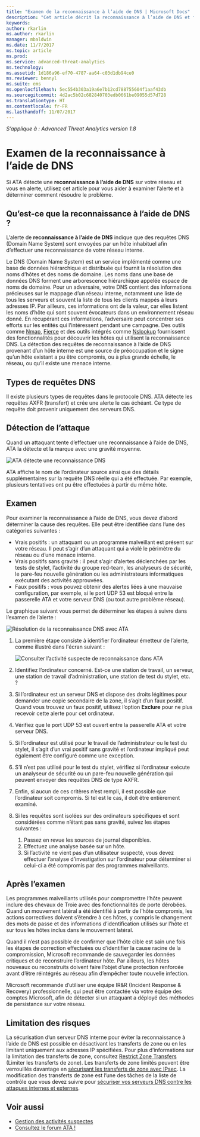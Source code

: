 ```yaml
---
title: "Examen de la reconnaissance à l’aide de DNS | Microsoft Docs"
description: "Cet article décrit la reconnaissance à l’aide de DNS et fournit des instructions d’examen quand cette menace est détectée sur votre réseau."
keywords: 
author: rkarlin
ms.author: rkarlin
manager: mbaldwin
ms.date: 11/7/2017
ms.topic: article
ms.prod: 
ms.service: advanced-threat-analytics
ms.technology: 
ms.assetid: 1d186a96-ef70-4787-aa64-c03d1db94ce0
ms.reviewer: bennyl
ms.suite: ems
ms.openlocfilehash: 5ec554b303a19a6e7b12cd788755604f1aaf43db
ms.sourcegitcommit: 4d2ac5b02c682840703edb0661be09055d57d728
ms.translationtype: HT
ms.contentlocale: fr-FR
ms.lasthandoff: 11/07/2017
---
```

*S’applique à : Advanced Threat Analytics version 1.8*

# <a name="investigating-reconnaissance-using-dns"></a>Examen de la reconnaissance à l’aide de DNS

Si ATA détecte une **reconnaissance à l’aide de DNS** sur votre réseau et vous en alerte, utilisez cet article pour vous aider à examiner l’alerte et à déterminer comment résoudre le problème.

## <a name="what-is-reconnaissance-using-dns"></a>Qu’est-ce que la reconnaissance à l’aide de DNS ?

L’alerte de **reconnaissance à l’aide de DNS** indique que des requêtes DNS (Domain Name System) sont envoyées par un hôte inhabituel afin d’effectuer une reconnaissance de votre réseau interne.

Le DNS (Domain Name System) est un service implémenté comme une base de données hiérarchique et distribuée qui fournit la résolution des noms d’hôtes et des noms de domaine. Les noms dans une base de données DNS forment une arborescence hiérarchique appelée espace de noms de domaine.
Pour un adversaire, votre DNS contient des informations précieuses sur le mappage d’un réseau interne, notamment une liste de tous les serveurs et souvent la liste de tous les clients mappés à leurs adresses IP. Par ailleurs, ces informations ont de la valeur, car elles listent les noms d’hôte qui sont souvent évocateurs dans un environnement réseau donné. En récupérant ces informations, l’adversaire peut concentrer ses efforts sur les entités qui l’intéressent pendant une campagne. Des outils comme [Nmap](https://nmap.org/), [Fierce](https://github.com/mschwager/fierce) et des outils intégrés comme [Nslookup](https://technet.microsoft.com/library/cc725991(v=ws.11).aspx) fournissent des fonctionnalités pour découvrir les hôtes qui utilisent la reconnaissance DNS.
La détection des requêtes de reconnaissance à l’aide de DNS provenant d’un hôte interne est une source de préoccupation et le signe qu’un hôte existant a pu être compromis, ou à plus grande échelle, le réseau, ou qu’il existe une menace interne.

## <a name="dns-query-types"></a>Types de requêtes DNS

Il existe plusieurs types de requêtes dans le protocole DNS. ATA détecte les requêtes AXFR (transfert) et crée une alerte le cas échéant. Ce type de requête doit provenir uniquement des serveurs DNS.

## <a name="discovering-the-attack"></a>Détection de l’attaque

Quand un attaquant tente d’effectuer une reconnaissance à l’aide de DNS, ATA la détecte et la marque avec une gravité moyenne.

![ATA détecte une reconnaissance DNS](./media/dns-recon.png)
 
ATA affiche le nom de l’ordinateur source ainsi que des détails supplémentaires sur la requête DNS réelle qui a été effectuée. Par exemple, plusieurs tentatives ont pu être effectuées à partir du même hôte.

## <a name="investigating"></a>Examen

Pour examiner la reconnaissance à l’aide de DNS, vous devez d’abord déterminer la cause des requêtes. Elle peut être identifiée dans l’une des catégories suivantes : 
-   Vrais positifs : un attaquant ou un programme malveillant est présent sur votre réseau. Il peut s’agir d’un attaquant qui a violé le périmètre du réseau ou d’une menace interne.
-   Vrais positifs sans gravité : il peut s’agir d’alertes déclenchées par les tests de stylet, l’activité du groupe red-team, les analyseurs de sécurité, le pare-feu nouvelle génération ou les administrateurs informatiques exécutant des activités approuvées.
-   Faux positifs : vous pouvez obtenir des alertes liées à une mauvaise configuration, par exemple, si le port UDP 53 est bloqué entre la passerelle ATA et votre serveur DNS (ou tout autre problème réseau).

Le graphique suivant vous permet de déterminer les étapes à suivre dans l’examen de l’alerte :

![Résolution de la reconnaissance DNS avec ATA](./media/dns-recon-diagram.png)
 
1.  La première étape consiste à identifier l’ordinateur émetteur de l’alerte, comme illustré dans l'écran suivant :
 
    ![Consulter l’activité suspecte de reconnaissance dans ATA](./media/dns-recon.png)
2.  Identifiez l’ordinateur concerné. Est-ce une station de travail, un serveur, une station de travail d’administration, une station de test du stylet, etc. ?
3.  Si l’ordinateur est un serveur DNS et dispose des droits légitimes pour demander une copie secondaire de la zone, il s’agit d’un faux positif. Quand vous trouvez un faux positif, utilisez l’option **Exclure** pour ne plus recevoir cette alerte pour cet ordinateur.
4. Vérifiez que le port UDP 53 est ouvert entre la passerelle ATA et votre serveur DNS.
4.  Si l’ordinateur est utilisé pour le travail de l’administrateur ou le test du stylet, il s’agit d’un vrai positif sans gravité et l’ordinateur impliqué peut également être configuré comme une exception.
5.  S’il n’est pas utilisé pour le test du stylet, vérifiez si l’ordinateur exécute un analyseur de sécurité ou un pare-feu nouvelle génération qui peuvent envoyer des requêtes DNS de type AXFR.
6.  Enfin, si aucun de ces critères n’est rempli, il est possible que l’ordinateur soit compromis. Si tel est le cas, il doit être entièrement examiné. 
7.  Si les requêtes sont isolées sur des ordinateurs spécifiques et sont considérées comme n’étant pas sans gravité, suivez les étapes suivantes :
    1.  Passez en revue les sources de journal disponibles. 
    2.  Effectuez une analyse basée sur un hôte. 
    3.  Si l’activité ne vient pas d’un utilisateur suspecté, vous devez effectuer l’analyse d’investigation sur l’ordinateur pour déterminer si celui-ci a été compromis par des programmes malveillants.

## <a name="post-investigation"></a>Après l’examen

Les programmes malveillants utilisés pour compromettre l’hôte peuvent inclure des chevaux de Troie avec des fonctionnalités de porte dérobées. Quand un mouvement latéral a été identifié à partir de l’hôte compromis, les actions correctives doivent s’étendre à ces hôtes, y compris le changement des mots de passe et des informations d’identification utilisés sur l’hôte et sur tous les hôtes inclus dans le mouvement latéral. 

Quand il n’est pas possible de confirmer que l’hôte cible est sain une fois les étapes de correction effectuées ou d’identifier la cause racine de la compromission, Microsoft recommande de sauvegarder les données critiques et de reconstruire l’ordinateur hôte. Par ailleurs, les hôtes nouveaux ou reconstruits doivent faire l’objet d’une protection renforcée avant d’être réintégrés au réseau afin d’empêcher toute nouvelle infection. 

Microsoft recommande d’utiliser une équipe IR&R (Incident Response & Recovery) professionnelle, qui peut être contactée via votre équipe des comptes Microsoft, afin de détecter si un attaquant a déployé des méthodes de persistance sur votre réseau.

## <a name="mitigation"></a>Limitation des risques

La sécurisation d’un serveur DNS interne pour éviter la reconnaissance à l’aide de DNS est possible en désactivant les transferts de zone ou en les limitant uniquement aux adresses IP spécifiées. Pour plus d’informations sur la limitation des transferts de zone, consultez [Restrict Zone Transfers](https://technet.microsoft.com/library/ee649273(v=ws.10).aspx) (Limiter les transferts de zone). Les transferts de zone limités peuvent être verrouillés davantage en [sécurisant les transferts de zone avec IPsec](https://technet.microsoft.com/library/ee649192(v=ws.10).aspx). La modification des transferts de zone est l’une des tâches de la liste de contrôle que vous devez suivre pour [sécuriser vos serveurs DNS contre les attaques internes et externes](https://technet.microsoft.com/library/cc770432(v=ws.11).aspx).



## <a name="see-also"></a>Voir aussi
- [Gestion des activités suspectes](working-with-suspicious-activities.md)
- [Consultez le forum ATA !](https://social.technet.microsoft.com/Forums/security/home?forum=mata)
